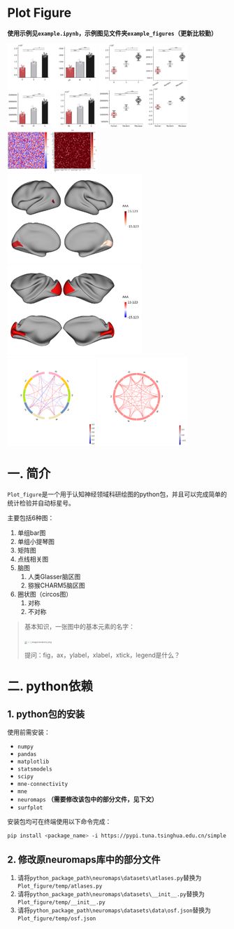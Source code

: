# Plot Figure

**使用示例见`example.ipynb`，示例图见文件夹`example_figures`（更新比较勤）**

<img src="./example_figures/single_bar.png" alt="1" style="zoom:20%;" />	<img src="./example_figures/single_violin.png" alt="1" style="zoom:20%;" />
<img src="./example_figures/matrix.png" alt="1" style="zoom:20%;" />
<img src="./example_figures/human_brain1.png" alt="1" style="zoom:30%;" />	<img src="./example_figures/macaque_brain1.png" alt="1" style="zoom:30%;" />
<img src="./example_figures/circle1.png" alt="1" style="zoom:20%;" />	<img src="./example_figures/circle2.png" alt="1" style="zoom:20%;" />

# 一. 简介

`Plot_figure`是一个用于认知神经领域科研绘图的python包，并且可以完成简单的统计检验并自动标星号。

主要包括6种图：

1. 单组bar图
2. 单组小提琴图
3. 矩阵图
4. 点线相关图
5. 脑图
   1. 人类Glasser脑区图
   2. 猕猴CHARM5脑区图
6. 圈状图（circos图）
   1. 对称
   2. 不对称

> 基本知识，一张图中的基本元素的名字：
>
> <img src="https://matplotlib.org/stable/_images/anatomy.png" alt="../../_images/anatomy.png" style="zoom: 33%;" />
>
> 提问：fig，ax，ylabel，xlabel，xtick，legend是什么？



# 二. python依赖

## 1. python包的安装

使用前需安装：

- `numpy`
- `pandas`
- `matplotlib`
- `statsmodels`
- `scipy`
- `mne-connectivity`
- `mne`
- `neuromaps` **（需要修改该包中的部分文件，见下文）**
- `surfplot`

安装包均可在终端使用以下命令完成：

```bash
pip install <package_name> -i https://pypi.tuna.tsinghua.edu.cn/simple
```



## 2. 修改原neuromaps库中的部分文件

1. 请将`python_package_path\neuromaps\datasets\atlases.py`替换为`Plot_figure/temp/atlases.py`
2. 请将`python_package_path\neuromaps\datasets\__init__.py`替换为`Plot_figure/temp/__init__.py`
3. 请将`python_package_path\neuromaps\datasets\data\osf.json`替换为`Plot_figure/temp/osf.json`
